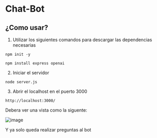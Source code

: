 # Chat-Bot

## ¿Como usar?

1. Utilizar los siguientes comandos para descargar las dependencias necesarias
~~~
npm init -y

npm install express openai
~~~


2. Iniciar el servidor
~~~
node server.js
~~~

3. Abrir el localhost en el puerto 3000

~~~
http://localhost:3000/
~~~
Debera ver una vista como la siguente: 

![image](https://github.com/user-attachments/assets/be786034-5d49-4eec-922b-3136b4aa4451)

Y ya solo queda realizar preguntas al bot

